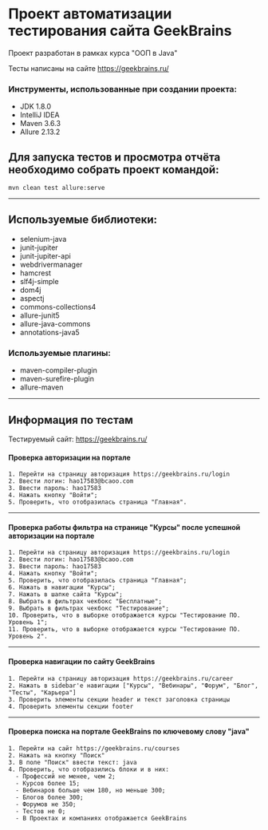 # Проект автоматизации тестирования сайта GeekBrains
Проект разработан в рамках курса "ООП в Java"

Тесты написаны на сайте https://geekbrains.ru/

### Инструменты, использованные при создании проекта:

- JDK 1.8.0
- IntelliJ IDEA
- Maven 3.6.3
- Allure 2.13.2

## Для запуска тестов и просмотра отчёта необходимо собрать проект командой:

```mvn
mvn clean test allure:serve
```

---
## Используемые библиотеки:

  - selenium-java
  - junit-jupiter
  - junit-jupiter-api
  - webdrivermanager
  - hamcrest
  - slf4j-simple
  - dom4j
  - aspectj
  - commons-collections4
  - allure-junit5
  - allure-java-commons
  - annotations-java5
  
  ### Используемые плагины:
  
  - maven-compiler-plugin
  - maven-surefire-plugin
  - allure-maven
  
  ---
  
  ## Информация по тестам
  
  Тестируемый сайт: https://geekbrains.ru/
  
  #### Проверка авторизации на портале
  
  ```  
  1. Перейти на страницу авторизация https://geekbrains.ru/login
  2. Ввести логин: hao17583@bcaoo.com
  3. Ввести пароль: hao17583
  4. Нажать кнопку "Войти";
  5. Проверить, что отобразилась страница "Главная".
  ```
  ---
  
  #### Проверка работы фильтра на странице "Курсы" после успешной авторизации на портале

  ```  
  1. Перейти на страницу авторизация https://geekbrains.ru/login
  2. Ввести логин: hao17583@bcaoo.com
  3. Ввести пароль: hao17583
  4. Нажать кнопку "Войти";
  5. Проверить, что отобразилась страница "Главная";
  6. Нажать в навигации "Курсы";
  7. Нажать в шапке сайта "Курсы";
  8. Выбрать в фильтрах чекбокс "Бесплатные";
  9. Выбрать в фильтрах чекбокс "Тестирование";
  10. Проверить, что в выборке отображается курсы "Тестирование ПО. Уровень 1";
  11. Проверить, что в выборке отображается курсы "Тестирование ПО. Уровень 2".
  ```
  ---
  
  #### Проверка навигации по сайту GeekBrains
  
  ```
  1. Перейти на страницу авторизация https://geekbrains.ru/career
  2. Нажать в sidebar'е навигации ["Курсы", "Вебинары", "Форум", "Блог", "Тесты", "Карьера"]
  3. Проверить элементы секции header и текст заголовка страницы
  4. Проверить элементы секции footer
  ```
  ---
  
  #### Проверка поиска на портале GeekBrains по ключевому слову "java"
  
  ```
  1. Перейти на сайт https://geekbrains.ru/courses
  2. Нажать на кнопку "Поиск"
  3. В поле "Поиск" ввести текст: java
  4. Проверить, что отобразились блоки и в них:  
    - Профессий не менее, чем 2;
    - Курсов более 15;
    - Вебинаров больше чем 180, но меньше 300;
    - Блогов более 300;
    - Форумов не 350;
    - Тестов не 0;
    - В Проектах и компаниях отображается GeekBrains
  ```